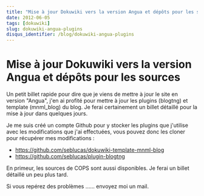 ```yaml
---
title: "Mise à jour Dokuwiki vers la version Angua et dépôts pour les sources"
date: 2012-06-05
tags: [dokuwiki]
slug: dokuwiki-angua-plugins
disqus_identifier: /blog/dokuwiki-angua-plugins
---
```

# Mise à jour Dokuwiki vers la version Angua et dépôts pour les sources

Un petit billet rapide pour dire que je viens de mettre à jour le site en version "Angua", j'en ai profité pour mettre à jour les plugins (blogtng) et template (mnml_blog) du blog. Je ferai certainement un billet détaillé pour la mise à jour dans quelques jours.

Je me suis créé un compte Github pour y stocker les plugins que j'utilise avec les modifications que j'ai effectuées, vous pouvez donc les cloner pour récupérer mes modifications :

* https://github.com/seblucas/dokuwiki-template-mnml-blog
* https://github.com/seblucas/plugin-blogtng

En primeur, les sources de COPS sont aussi disponibles. Je ferai un billet détaillé un peu plus tard.

Si vous repérez des problèmes ...... envoyez moi un mail.
